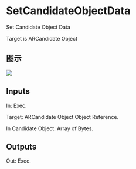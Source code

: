 # SetCandidateObjectData

Set Candidate Object Data

Target is ARCandidate Object

## 图示

![]($-20221218-17571031.png)

## Inputs

In: Exec.

Target: ARCandidate Object Object Reference.

In Candidate Object: Array of Bytes.  

## Outputs

Out: Exec.


